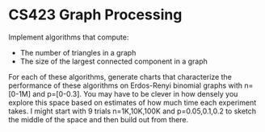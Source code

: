 # CS423 Graph Processing

Implement algorithms that compute:

*  The number of triangles in a graph  
*  The size of the largest connected component in a graph  

For each of these algorithms, generate charts that characterize the performance of these algorithms on Erdos-Renyi binomial graphs with n=[0-1M] and p=[0-0.3]. You may have to be clever in how densely you explore this space based on estimates of how much time each experiment takes. I might start with 9 trials n=1K,10K,100K and p=0.05,0.1,0.2 to sketch the middle of the space and then build out from there.
